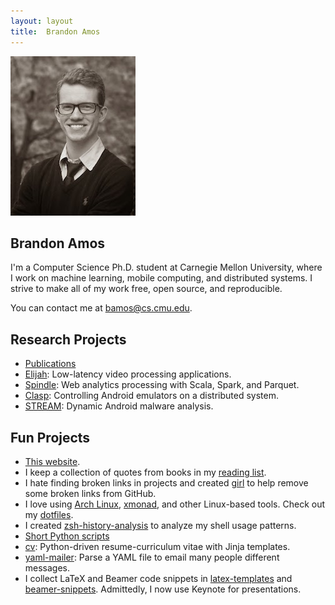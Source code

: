 ```yaml
---
layout: layout
title:  Brandon Amos
---
```


<section class="content">
<div class="pull-right">
<a href="/images/me-large.jpg">
  <img src="/images/me.jpg" class="rounded-img"/>
</a>
</div>

# Brandon Amos

I'm a Computer Science Ph.D. student
at Carnegie Mellon University, where
I work on machine learning,
mobile computing, and distributed systems.
I strive to make all of my work free,
open source, and reproducible.

You can contact me at [bamos@cs.cmu.edu](mailto:bamos@cs.cmu.edu).

## Research Projects
+ [Publications](https://scholar.google.com/citations?user=CZwrwHAAAAAJ)
+ [Elijah](http://elijah.cs.cmu.edu/):
Low-latency video processing applications.
+ [Spindle](https://github.com/adobe-research/spindle):
Web analytics processing with Scala, Spark, and Parquet.
+ [Clasp](https://github.com/hamiltont/clasp):
Controlling Android emulators on a distributed system.
+ [STREAM](https://github.com/VT-Magnum-Research/antimalware):
Dynamic Android malware analysis.

## Fun Projects
+ [This website](https://github.com/bamos/bamos.github.io).
+ I keep a collection of quotes from books in my
  [reading list](http://bamos.github.io/reading-list/).
+ I hate finding broken links in projects and
  created [girl](https://github.com/bamos/girl)
  to help remove some broken links from GitHub.
+ I love using [Arch Linux](https://www.archlinux.org/),
  [xmonad](http://xmonad.org/), and other Linux-based tools.
  Check out my [dotfiles](https://github.com/bamos/dotfiles).
+ I created
  [zsh-history-analysis](https://github.com/bamos/zsh-history-analysis)
  to analyze my shell usage patterns.
+ [Short Python scripts](https://github.com/bamos/python-scripts)
+ [cv](https://github.com/bamos/cv):
  Python-driven resume-curriculum vitae with Jinja templates.
+ [yaml-mailer](https://github.com/bamos/yaml-mailer):
  Parse a YAML file to email many people different messages.
+ I collect LaTeX and Beamer code snippets in
  [latex-templates](https://github.com/bamos/latex-templates)
  and [beamer-snippets](https://github.com/bamos/beamer-snippets).
  Admittedly, I now use Keynote for presentations.

</section>
